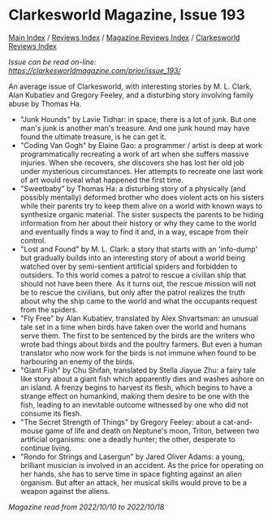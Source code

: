 # Clarkesworld Magazine, Issue 193

[Main Index](../../../README.md) / [Reviews Index](../../README.md) / [Magazine Reviews Index](../README.md) / [Clarkesworld Reviews Index](README.md)

*Issue can be read on-line: <https://clarkesworldmagazine.com/prior/issue_193/>*

An average issue of Clarkesworld, with interesting stories by M. L. Clark, Alan Kubatiev and Gregory Feeley, and a disturbing story involving family abuse by Thomas Ha.
- "Junk Hounds" by Lavie Tidhar: in space, there is a lot of junk. But one man's junk is another man's treasure. And one junk hound may have found the ultimate treasure, is he can get it.
- "Coding Van Gogh" by Elaine Gao: a programmer / artist is deep at work programmatically recreating a work of art when she suffers massive injuries. When she recovers, she discovers she has lost her old job under mysterious circumstances. Her attempts to recreate one last work of art would reveal what happened the first time.
- "Sweetbaby" by Thomas Ha: a disturbing story of a physically (and possibly mentally) deformed brother who does violent acts on his sisters while their parents try to keep them alive on a world with known ways to synthesize organic material. The sister suspects the parents to be hiding information from her about their history or why they came to the world and eventually finds a way to find it and, in a way, escape from their control.
- "Lost and Found" by M. L. Clark: a story that starts with an 'info-dump' but gradually builds into an interesting story of about a world being watched over by semi-sentient artificial spiders and forbidden to outsiders. To this world comes a patrol to rescue a civilian ship that should not have been there. As it turns out, the rescue mission will not be to rescue the civilians, but only after the patrol realizes the truth about why the ship came to the world and what the occupants request from the spiders.
- "Fly Free" by Alan Kubatiev, translated by Alex Shvartsman: an unusual tale set in a time when birds have taken over the world and humans serve them. The first to be sentenced by the birds are the writers who wrote bad things about birds and the poultry farmers. But even a human translator who now work for the birds is not immune when found to be harbouring an enemy of the birds.
- "Giant Fish" by Chu Shifan, translated by Stella Jiayue Zhu: a fairy tale like story about a giant fish which apparently dies and washes ashore on an island. A frenzy begins to harvest its flesh, which begins to have a strange effect on humankind, making them desire to be one with the fish, leading to an inevitable outcome witnessed by one who did not consume its flesh.
- "The Secret Strength of Things" by Gregory Feeley: about a cat-and-mouse game of life and death on Neptune's moon, Triton, between two artificial organisms: one a deadly hunter; the other, desperate to continue living.
- "Rondo for Strings and Lasergun" by Jared Oliver Adams: a young, brilliant musician is involved in an accident. As the price for operating on her hands, she has to serve time in space fighting against an alien organism. But after an attack, her musical skills would prove to be a weapon against the aliens.

*Magazine read from 2022/10/10 to 2022/10/18*

